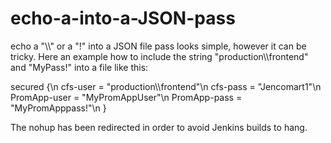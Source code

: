 # echo-a-into-a-JSON-pass
echo a "\\\\" or a "!" into a JSON file pass looks simple, however it can be tricky. Here an example how to include the string "production\\\\frontend" and "MyPass!" into a file like this:

secured {\n
cfs-user = "production\\\\frontend"\n
cfs-pass = "Jencomart1"\n
PromApp-user = "MyPromAppUser"\n
PromApp-pass = "MyPromApppass!"\n
}

The nohup has been redirected in order to avoid Jenkins builds to hang.
